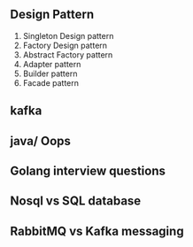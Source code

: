 ## Design Pattern
1. Singleton Design pattern
2. Factory Design pattern
3. Abstract Factory pattern
4. Adapter pattern 
5. Builder pattern
6. Facade pattern




## kafka 








## java/ Oops







## Golang interview questions






## Nosql vs SQL database

## RabbitMQ vs Kafka messaging 